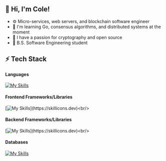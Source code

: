 <!-- Level 1: Simplie Bio and stats -->

## 👋 Hi, I'm Cole!
- ⚙️ Micro-services, web servers, and blockchain software engineer
- 💭 I'm learning Go, consensus algorithms, and distributed systems at the moment <br/>
- 🔑 I have a passion for cryptography and open source
- 📘 B.S. Software Engineering student


<!-- Level 2/3: -->
## ⚡️ Tech Stack
#### Languages
[![My Skills](https://skillicons.dev/icons?i=go,ts,rust,java,py)](https://skillicons.dev)<br/>

####  Frontend Frameworks/Libraries
[![My Skills](https://skillicons.dev/icons?i=react,angular,htmx,tailwind,)](https://skillicons.dev)<br/>

#### Backend Frameworks/Libraries
[![My Skills](https://skillicons.dev/icons?i=nextjs,express,spring,django,)](https://skillicons.dev)<br/>

#### Databases
[![My Skills](https://skillicons.dev/icons?i=mongodb,postgres,mysql,firebase,supabase)](https://skillicons.dev)<br/>





